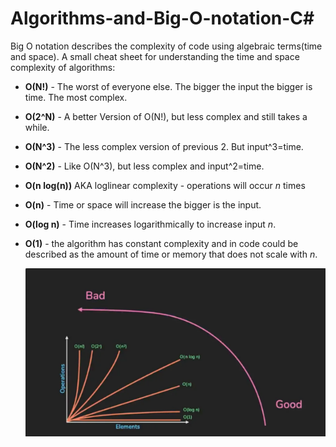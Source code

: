 # Algorithms-and-Big-O-notation-C#


Big O notation describes the complexity of code using algebraic terms(time and space).
A small cheat sheet for understanding the time and space complexity of algorithms:


- <strong>O(N!)</strong> - The worst of everyone else. The bigger the input the bigger is time. The most complex.

- <strong>O(2^N)</strong> - A better Version of O(N!), but less complex and still takes a while.

- <strong>O(N^3)</strong> - The less complex version of previous 2. But input^3=time.

- <strong>O(N^2)</strong> - Like O(N^3), but less complex and input^2=time.

- <strong>O(n log(n))</strong> AKA loglinear complexity - operations will occur *n* times

- <strong>O(n)</strong> - Time or space will increase the bigger is the input.

- <strong>O(log n)</strong> -  Time increases logarithmically to increase input *n*.

- <strong>O(1)</strong> - the algorithm has constant complexity and in code could be described as the amount of time or memory that does not scale with *n*. 

  ![My Image](Assets/Readme.png)